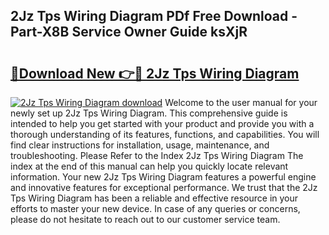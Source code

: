 ## 2Jz Tps Wiring Diagram PDf Free Download - Part-X8B Service Owner Guide ksXjR

# <h2><a href="http://dfltt68.blite.top/?on=2Jz+Tps+Wiring+Diagram">🔗Download New 👉🔴 2Jz Tps Wiring Diagram</a></h2>

[![2Jz Tps Wiring Diagram download](https://i.imgur.com/lujVjoI.png)](http://dfltt68.blite.top/?on=2Jz+Tps+Wiring+Diagram)
Welcome to the user manual for your newly set up 2Jz Tps Wiring Diagram. This comprehensive guide is intended to help you get started with your product and provide you with a thorough understanding of its features, functions, and capabilities. You will find clear instructions for installation, usage, maintenance, and troubleshooting. Please Refer to the Index 2Jz Tps Wiring Diagram The index at the end of this manual can help you quickly locate relevant information. Your new 2Jz Tps Wiring Diagram features a powerful engine and innovative features for exceptional performance. We trust that the 2Jz Tps Wiring Diagram has been a reliable and effective resource in your efforts to master your new device. In case of any queries or concerns, please do not hesitate to reach out to our customer service team.
